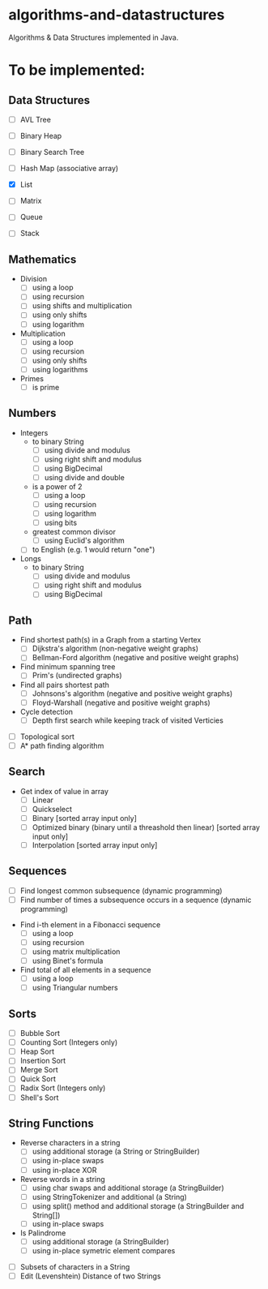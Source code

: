 algorithms-and-datastructures
==============================

Algorithms & Data Structures implemented in Java.

# To be implemented:

## Data Structures
- [ ]  AVL Tree
- [ ]  Binary Heap
- [ ]  Binary Search Tree
- [ ]  Hash Map (associative array)
- [X]  List
- [ ]  Matrix
- [ ]  Queue 
- [ ]  Stack


## Mathematics
* Division
  - [ ]  using a loop
  - [ ]  using recursion
  - [ ]  using shifts and multiplication
  - [ ]  using only shifts
  - [ ]  using logarithm
* Multiplication
  - [ ]  using a loop
  - [ ]  using recursion
  - [ ]  using only shifts
  - [ ]  using logarithms
* Primes
  - [ ]  is prime

## Numbers
* Integers
  + to binary String
    - [ ]  using divide and modulus
    - [ ]  using right shift and modulus
    - [ ]  using BigDecimal
    - [ ]  using divide and double
  + is a power of 2
    - [ ]  using a loop
    - [ ]  using recursion
    - [ ]  using logarithm
    - [ ]  using bits
  + greatest common divisor
    - [ ]  using Euclid's algorithm
  - [ ]  to English (e.g. 1 would return "one")
* Longs
  + to binary String
    - [ ]  using divide and modulus
    - [ ]  using right shift and modulus
    - [ ]  using BigDecimal

## Path
* Find shortest path(s) in a Graph from a starting Vertex
  - [ ]  Dijkstra's algorithm (non-negative weight graphs)
  - [ ]  Bellman-Ford algorithm (negative and positive weight graphs)
* Find minimum spanning tree
  - [ ]  Prim's (undirected graphs)
* Find all pairs shortest path
  - [ ]  Johnsons's algorithm (negative and positive weight graphs)
  - [ ]  Floyd-Warshall (negative and positive weight graphs)
* Cycle detection
  - [ ]  Depth first search while keeping track of visited Verticies
- [ ]  Topological sort
- [ ]  A* path finding algorithm

## Search
* Get index of value in array
  - [ ]  Linear
  - [ ]  Quickselect
  - [ ]  Binary [sorted array input only]
  - [ ]  Optimized binary (binary until a threashold then linear) [sorted array input only]
  - [ ]  Interpolation [sorted array input only]

## Sequences
- [ ]  Find longest common subsequence (dynamic programming)
- [ ]  Find number of times a subsequence occurs in a sequence (dynamic programming)
* Find i-th element in a Fibonacci sequence
  - [ ]  using a loop
  - [ ]  using recursion
  - [ ]  using matrix multiplication
  - [ ]  using Binet's formula
* Find total of all elements in a sequence
  - [ ]  using a loop
  - [ ]  using Triangular numbers

## Sorts
- [ ]  Bubble Sort
- [ ]  Counting Sort (Integers only)
- [ ]  Heap Sort
- [ ]  Insertion Sort
- [ ]  Merge Sort
- [ ]  Quick Sort
- [ ]  Radix Sort (Integers only)
- [ ]  Shell's Sort

## String Functions
* Reverse characters in a string
  - [ ]  using additional storage (a String or StringBuilder)
  - [ ]  using in-place swaps
  - [ ]  using in-place XOR
* Reverse words in a string
  - [ ]  using char swaps and additional storage (a StringBuilder)
  - [ ]  using StringTokenizer and additional (a String)
  - [ ]  using split() method and additional storage (a StringBuilder and String[])
  - [ ]  using in-place swaps
* Is Palindrome
  - [ ]  using additional storage (a StringBuilder)
  - [ ]  using in-place symetric element compares
- [ ]  Subsets of characters in a String
- [ ]  Edit (Levenshtein) Distance of two Strings